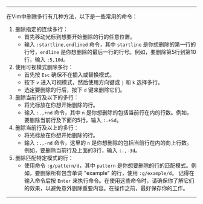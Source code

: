 ------------------
在Vim中删除多行有几种方法，以下是一些常用的命令：
1. 删除指定的连续多行：
   - 首先移动光标到想要开始删除的行的任意位置。
   - 输入 `:startline,endlined` 命令，其中 `startline` 是你想删除的第一行的行号，`endline` 是你想删除的最后一行的行号。例如，要删除第5行到第10行，输入 `:5,10d`。
2. 使用可视模式删除多行：
   - 首先按 `Esc` 确保不在插入或替换模式。
   - 按下 `v` 进入可视模式，然后使用方向键或 `j` 和 `k` 选择多行。
   - 选定要删除的行后，按下 `d` 键来删除它们。
3. 删除当前行及以下的多行：
   - 将光标放在你想开始删除的行。
   - 输入 `:.,+nd` 命令，其中 `n` 是你想删除的包括当前行在内的行数。例如，要删除当前行及下面的5行，输入 `:.+5d`。
4. 删除当前行及以上的多行：
   - 将光标放在你想开始删除的行。
   - 输入 `:.,-nd` 命令，这里的 `n` 是你想删除的包括当前行在内的向上行数。例如，要删除当前行及上面的3行，输入 `:.,-3d`。
5. 删除匹配特定模式的行：
   - 使用命令 `:g/pattern/d`，其中 `pattern` 是你想要删除的行的匹配模式。例如，要删除所有包含单词 "example" 的行，使用 `:g/example/d`。
记得在输入命令后按 `Enter` 来执行命令。在使用这些命令时，请确保你了解它们的效果，以避免意外删除重要内容。在操作之前，最好保存你的工作。
-------------------


